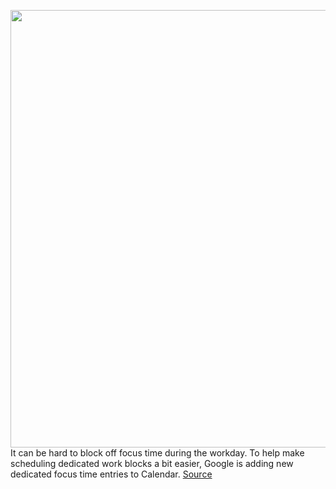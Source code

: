 <img src='https://cdn.vox-cdn.com/thumbor/h-Quu2usmfSONPZxW3jeVb6YOJE=/0x0:2040x1360/1200x800/filters:focal(857x517:1183x843)/cdn.vox-cdn.com/uploads/chorus_image/image/70021959/acastro_180427_1777_0003.0.jpg' width='700px' /><br/>
It can be hard to block off focus time during the workday. To help make scheduling dedicated work blocks a bit easier, Google is adding new dedicated focus time entries to Calendar.
<a href='https://www.theverge.com/2021/10/20/22736837/google-calendar-focus-blocks-entries-auto-decline-meetings'> Source <a/>